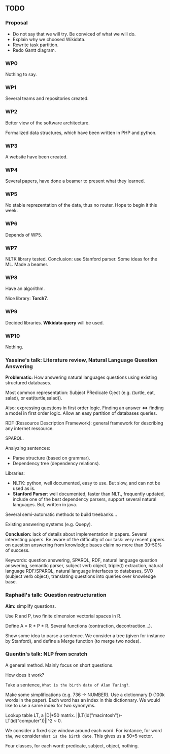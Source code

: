 ## TODO

### Proposal

* Do not say that we will try. Be conviced of what we will do.
* Explain why we choosed Wikidata.
* Rewrite task partition.
* Redo Gantt diagram.

### WP0

Nothing to say.

### WP1

Several teams and repositories created.

### WP2

Better view of the software architecture.

Formalized data structures, which have been written in PHP and python.

### WP3

A website have been created.

### WP4

Several papers, have done a beamer to present what they learned.

### WP5

No stable reprezentation of the data, thus no router. Hope to begin it this week.

### WP6

Depends of WP5.

### WP7

NLTK library tested. Conclusion: use Stanford parser. Some ideas for the ML. Made a beamer.

### WP8

Have an algorithm.

Nice library: **Torch7**.

### WP9

Decided libraries. **Wikidata query** will be used.

### WP10

Nothing.

### Yassine's talk: Literature review, Natural Language Question Answering

**Problematic:** How answering natural languages questions using existing structured databases.

Most common representation: Subject PRedicate Oject (e.g. (turtle, eat, salad), or eat(turtle,salad)).

Also: expressing questions in first order logic. Finding an answer <=> finding a model in first order logic.
Allow an easy partition of databases queries.

RDF (Ressource Description Framework): general framework for describing any internet ressource.

SPARQL.

Analyzing sentences:

* Parse structure (based on grammar).
* Dependency tree (dependency relations).

Libraries:

* NLTK: python, well documented, easy to use. But slow, and can not be used as is.
* **Stanford Parser**: well documented, faster than NLT., frequently updated, include one of the best dependency parsers, support several natural languages. But, written in java.

Several semi-automatic methods to build treebanks...

Existing answering systems (e.g. Quepy).

**Conclusion:** lack of details about implementation in papers. Several interesting papers.
Be aware of the difficulty of our task: very recent papers on question answering from knowledge bases claim no more than 30-50% of success.

Keywords: question answering, SPARQL, RDF, natural language question answering, semantic parser, subject verb object, triple(t) extraction, natural language RDF/SPARQL, natural language interfaces to databases, SVO (subject verb object), translating questions into queries over knowledge base.

### Raphaël's talk: Question restructuration

**Aim:** simplify questions.

Use R and P, two finite dimension vectorial spaces in R.

Define A = R * P * R. Several functions (contraction, decontraction...).

Show some idea to parse a sentence. We consider a tree (given for instance by Stanford), and define a Merge function (to merge two nodes).

### Quentin's talk: NLP from scratch

A general method. Mainly focus on short questions.

How does it work?

Take a sentence, `What is the birth date of Alan Turing?`.

Make some simplifications (e.g. 736 -> NUMBER). Use a dictionnary D (100k words in the paper). Each word has an index in this dictionnary.
We would like to use a same index for two synonyms.

Lookup table LT, a |D|*50 matrix. ||LT(id("macintosh"))-LT(id("computer"))||^2 ~ 0.

We consider a fixed size window around each word. For isntance, for word `the`, we consider `What is the birth date`. This gives us a 50*5 vector.

Four classes, for each word: predicate, subject, object, nothing.
